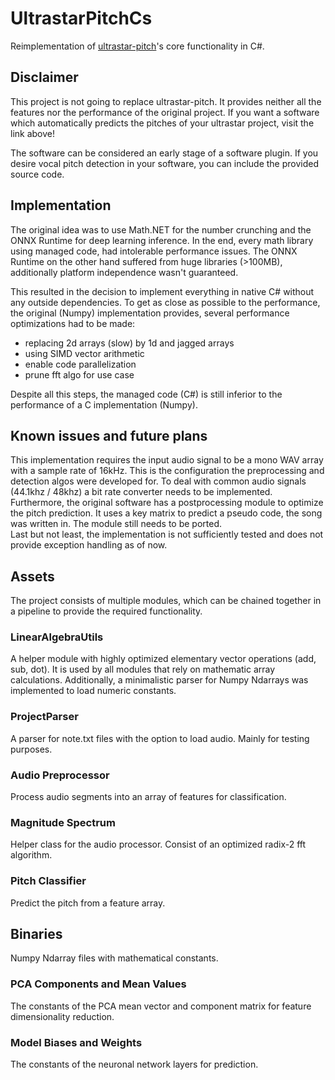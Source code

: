 # UltrastarPitchCs
Reimplementation of [ultrastar-pitch](https://github.com/paradigmn/ultrastar_pitch)'s core functionality in C#.  
  
## Disclaimer
This project is not going to replace ultrastar-pitch. It provides neither all the features nor the performance of the original project. If you want a software which automatically predicts the pitches of your ultrastar project, visit the link above!
  
The software can be considered an early stage of a software plugin. If you desire vocal pitch detection in your software, you can include the provided source code.
  
## Implementation
The original idea was to use Math.NET for the number crunching and the ONNX Runtime for deep learning inference. In the end, every math library using managed code, had intolerable performance issues. The ONNX Runtime on the other hand suffered from huge libraries (>100MB), additionally platform independence wasn't guaranteed.  
  
This resulted in the decision to implement everything in native C# without any outside dependencies. To get as close as possible to the performance, the original (Numpy) implementation provides, several performance optimizations had to be made:  
  
* replacing 2d arrays (slow) by 1d and jagged arrays
* using SIMD vector arithmetic
* enable code parallelization
* prune fft algo for use case
  
Despite all this steps, the managed code (C#) is still inferior to the performance of a C implementation (Numpy).

## Known issues and future plans
This implementation requires the input audio signal to be a mono WAV array with a sample rate of 16kHz. This is the configuration the preprocessing and detection algos were developed for. To deal with common audio signals (44.1khz / 48khz) a bit rate converter needs to be implemented.  
Furthermore, the original software has a postprocessing module to optimize the pitch prediction. It uses a key matrix to predict a pseudo code, the song was written in. The module still needs to be ported.  
Last but not least, the implementation is not sufficiently tested and does not provide exception handling as of now.

## Assets
The project consists of multiple modules, which can be chained together in a pipeline to provide the required functionality.
### LinearAlgebraUtils
A helper module with highly optimized elementary vector operations (add, sub, dot). It is used by all modules that rely on mathematic array calculations. Additionally, a minimalistic parser for Numpy Ndarrays was implemented to load numeric constants.  
  
### ProjectParser
A parser for note.txt files with the option to load audio. Mainly for testing purposes.

### Audio Preprocessor
Process audio segments into an array of features for classification.

### Magnitude Spectrum
Helper class for the audio processor. Consist of an optimized radix-2 fft algorithm.

### Pitch Classifier
Predict the pitch from a feature array.

## Binaries
Numpy Ndarray files with mathematical constants.

### PCA Components and Mean Values
The constants of the PCA mean vector and component matrix for feature dimensionality reduction.

### Model Biases and Weights
The constants of the neuronal network layers for prediction.

